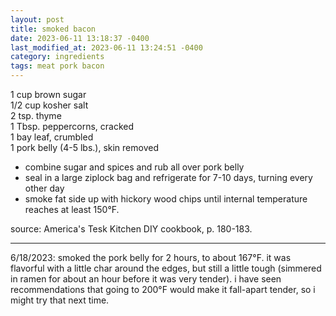 ```yaml
---
layout: post
title: smoked bacon
date: 2023-06-11 13:18:37 -0400
last_modified_at: 2023-06-11 13:24:51 -0400
category: ingredients
tags: meat pork bacon
---
```


1 cup brown sugar  
1/2 cup kosher salt  
2 tsp. thyme  
1 Tbsp. peppercorns, cracked  
1 bay leaf, crumbled  
1 pork belly (4-5 lbs.), skin removed  
* combine sugar and spices and rub all over pork belly
* seal in a large ziplock bag and refrigerate for 7-10 days, turning every other day
* smoke fat side up with hickory wood chips until internal temperature reaches at
  least 150°F.

source: America's Tesk Kitchen DIY cookbook, p. 180-183.

---
6/18/2023: smoked the pork belly for 2 hours, to about 167°F. it was flavorful with a little char
around the edges, but still a little tough (simmered in ramen for about an hour before it was very
tender). i have seen recommendations that going to 200°F would make it fall-apart tender, so i
might try that next time.
